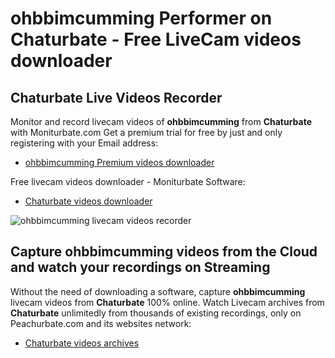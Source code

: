# ohbbimcumming Performer on Chaturbate - Free LiveCam videos downloader

## Chaturbate Live Videos Recorder

Monitor and record livecam videos of **ohbbimcumming** from **Chaturbate** with Moniturbate.com
Get a premium trial for free by just and only registering with your Email address:
* [ohbbimcumming Premium videos downloader](https://moniturbate.com/request-demo-licence-key.html)

Free livecam videos downloader - Moniturbate Software:
* [Chaturbate videos downloader](https://moniturbate.com/moniturbate-download-software.html)

![ohbbimcumming livecam videos recorder](https://peachurnet.com/templates/moniturbate-software.png)


## Capture ohbbimcumming videos from the Cloud and watch your recordings on Streaming

Without the need of downloading a software, capture **ohbbimcumming** livecam videos from **Chaturbate** 100% online.
Watch Livecam archives from **Chaturbate** unlimitedly from thousands of existing recordings, only on Peachurbate.com and its websites network:
* [Chaturbate videos archives](https://peachurnet.com/)